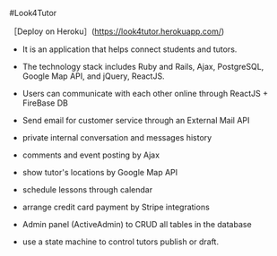 
#Look4Tutor

［Deploy on Heroku］(https://look4tutor.herokuapp.com/)

* It is an application that helps connect students and tutors. 

* The technology stack includes Ruby and Rails, Ajax, PostgreSQL, Google Map API, and jQuery, ReactJS.
 
* Users can communicate with each other online through ReactJS + FireBase DB

* Send email for customer service through an External Mail API

* private internal conversation and messages history

* comments and event posting by Ajax

* show tutor's locations by Google Map API

* schedule lessons through calendar

* arrange credit card payment by Stripe integrations

* Admin panel (ActiveAdmin) to CRUD all tables in the database
 
* use a state machine to control tutors publish or draft.

